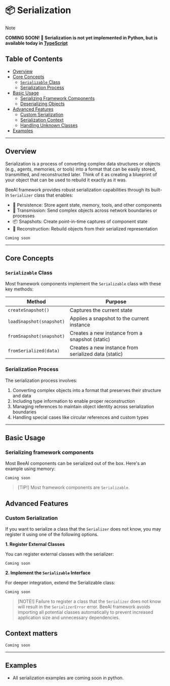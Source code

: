 # 📦 Serialization

> [!NOTE]  
> **COMING SOON! 🚀 Serialization is not yet implemented in Python, but is available today in [TypeScript](/typescript/docs/serialization.md)**

<!-- TOC -->
## Table of Contents
- [Overview](#overview)
- [Core Concepts](#core-concepts)
    - [`Serializable` Class](#serializable-class)
    - [Serialization Process](#serialization-process)
- [Basic Usage](#basic-usage)
    - [Serializing Framework Components](#serializing-framework-components)
    - [Deserializing Objects](#deserializing-objects)
- [Advanced Features](#advanced-features)
    - [Custom Serialization](#custom-serialization)
    - [Serialization Context](#serialization-context)
    - [Handling Unknown Classes](#handling-unknown-classes)
- [Examples](#examples)
<!-- /TOC -->

---

## Overview

Serialization is a process of converting complex data structures or objects (e.g., agents, memories, or tools) into a format that can be easily stored, transmitted, and reconstructed later. Think of it as creating a blueprint of your object that can be used to rebuild it exactly as it was.

BeeAI framework provides robust serialization capabilities through its built-in `Serializer` class that enables:

- 💾 Persistence: Store agent state, memory, tools, and other components
- 🔄 Transmission: Send complex objects across network boundaries or processes
- 📦 Snapshots: Create point-in-time captures of component state
- 🔧 Reconstruction: Rebuild objects from their serialized representation

```text
Coming soon
```

<!-- _Source: [examples/serialization/base.py](/python/examples/serialization/base.py)_ -->

---

## Core Concepts

### `Serializable` Class

Most framework components implement the `Serializable` class with these key methods:

| Method | Purpose |
|--------|---------|
| `createSnapshot()` | Captures the current state |
| `loadSnapshot(snapshot)` | Applies a snapshot to the current instance |
| `fromSnapshot(snapshot)` | Creates a new instance from a snapshot (static) |
| `fromSerialized(data)` | Creates a new instance from serialized data (static) |

### Serialization Process

The serialization process involves:

1. Converting complex objects into a format that preserves their structure and data
2. Including type information to enable proper reconstruction
3. Managing references to maintain object identity across serialization boundaries
4. Handling special cases like circular references and custom types

---

## Basic Usage

### Serializing framework components

Most BeeAI components can be serialized out of the box. Here's an example using memory:

```text
Coming soon
```

<!-- _Source: [examples/serialization/memory.py](/python/examples/serialization/memory.py)_ -->

> [TIP!]
> Most framework components are `Serializable`.

## Advanced Features

### Custom Serialization

If you want to serialize a class that the `Serializer` does not know, you may register it using one of the following options.

**1. Register External Classes**

You can register external classes with the serializer:

```text
Coming soon
```

<!-- _Source: [examples/serialization/customExternal.py](/python/examples/serialization/customExternal.py)_ -->

**2. Implement the `Serializable` Interface**

For deeper integration, extend the Serializable class:

```text
Coming soon
```

<!-- _Source: [examples/serialization/customInternal.py](/python/examples/serialization/customInternal.py)_ -->

> [NOTE!]
> Failure to register a class that the `Serializer` does not know will result in the `SerializerError` error. BeeAI framework avoids importing all potential classes automatically to prevent increased application size and unnecessary dependencies.

## Context matters

```text
Coming soon
```

<!-- _Source: [examples/serialization/context.py](/python/examples/serialization/context.py)_ -->

---

## Examples
- All serialization examples are coming soon in python.
<!-- - All serialization examples can be found in [here](/python/examples/serialization). -->
